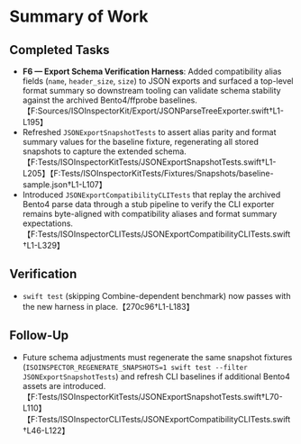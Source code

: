 # Summary of Work

## Completed Tasks
- **F6 — Export Schema Verification Harness**: Added compatibility alias fields (`name`, `header_size`, `size`) to JSON exports and surfaced a top-level format summary so downstream tooling can validate schema stability against the archived Bento4/ffprobe baselines.【F:Sources/ISOInspectorKit/Export/JSONParseTreeExporter.swift†L1-L195】
- Refreshed `JSONExportSnapshotTests` to assert alias parity and format summary values for the baseline fixture, regenerating all stored snapshots to capture the extended schema.【F:Tests/ISOInspectorKitTests/JSONExportSnapshotTests.swift†L1-L205】【F:Tests/ISOInspectorKitTests/Fixtures/Snapshots/baseline-sample.json†L1-L107】
- Introduced `JSONExportCompatibilityCLITests` that replay the archived Bento4 parse data through a stub pipeline to verify the CLI exporter remains byte-aligned with compatibility aliases and format summary expectations.【F:Tests/ISOInspectorCLITests/JSONExportCompatibilityCLITests.swift†L1-L329】

## Verification
- `swift test` (skipping Combine-dependent benchmark) now passes with the new harness in place.【270c96†L1-L183】

## Follow-Up
- Future schema adjustments must regenerate the same snapshot fixtures (`ISOINSPECTOR_REGENERATE_SNAPSHOTS=1 swift test --filter JSONExportSnapshotTests`) and refresh CLI baselines if additional Bento4 assets are introduced.【F:Tests/ISOInspectorKitTests/JSONExportSnapshotTests.swift†L70-L110】【F:Tests/ISOInspectorCLITests/JSONExportCompatibilityCLITests.swift†L46-L122】
